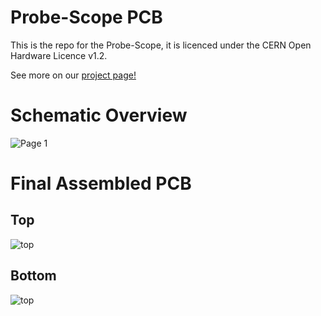 # Probe-Scope PCB

This is the repo for the Probe-Scope, it is licenced under the CERN Open Hardware Licence v1.2.

See more on our [project page!](https://hackaday.io/project/165964-60mhz-bandwidth-250msps-probe-scope)

# Schematic Overview

![Page 1](https://raw.githubusercontent.com/probe-scope/Probe-Scope-PCB/master/Project%20Outputs%20for%20Probe-Scope%20v1.0/Page1.png)

# Final Assembled PCB

## Top

![top](https://raw.githubusercontent.com/probe-scope/Probe-Scope-PCB/master/Project%20Outputs%20for%20Probe-Scope%20v1.0/top.jpg)

## Bottom

![top](https://github.com/probe-scope/Probe-Scope-PCB/blob/master/Project%20Outputs%20for%20Probe-Scope%20v1.0/bottom.jpg)
